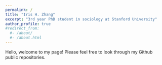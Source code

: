 ```yaml
---
permalink: /
title: "Iris H. Zhang"
excerpt: "3rd year PhD student in sociology at Stanford University"
author_profile: true
#redirect_from:
  #- /about/
  #- /about.html
---
```


Hello, welcome to my page! Please feel free to look through my Github public
repositories. 
